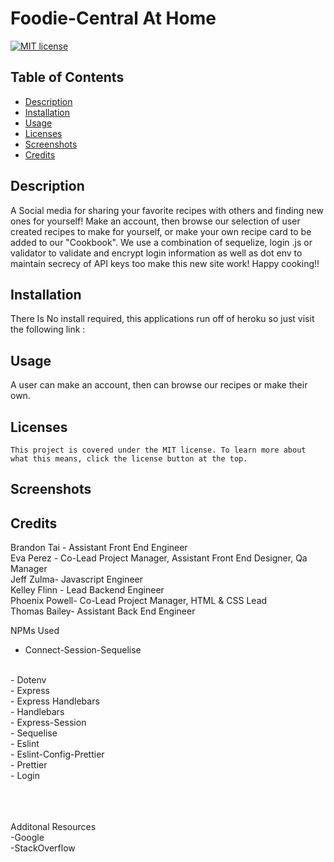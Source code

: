 # Foodie-Central At Home

  [![MIT license](https://img.shields.io/badge/License-MIT-blue.svg)](https://lbesson.mit-license.org/)

  ## Table of Contents
  * [Description](#description)
  * [Installation](#installation)
  * [Usage](#usage)
  * [Licenses](#licenses)
  * [Screenshots](#Screenshots)
  * [Credits](#credits)

  ## Description
A Social media for sharing your favorite recipes with others and finding new ones for yourself! Make an account, then browse our selection of user created recipes to make for yourself, or make your own recipe card to be added to our "Cookbook". We use a combination of sequelize, login .js or validator to validate and encrypt login information as well as dot env to maintain secrecy of API keys too make this new site work! Happy cooking!!

  ## Installation
  There Is No install required, this applications run off of heroku so just visit the following link :

  ## Usage
 A user can make an account, then can browse our recipes or make their own.

  ## Licenses
    This project is covered under the MIT license. To learn more about what this means, click the license button at the top.

## Screenshots

## Credits
Brandon Tai - Assistant Front End Engineer 
<br /> 
Eva Perez - Co-Lead Project Manager, Assistant Front End Designer, Qa Manager
<br /> 
Jeff Zulma- Javascript Engineer
<br /> 
Kelley Flinn - Lead Backend Engineer
<br /> 
Phoenix Powell- Co-Lead Project Manager, HTML & CSS Lead
<br /> 
Thomas Bailey- Assistant Back End Engineer
<br /> 

NPMs Used 
<br /> 
- Connect-Session-Sequelise
 <br /> 
- Dotenv
<br />
- Express
<br />
- Express Handlebars
<br />
- Handlebars
<br />
- Express-Session
<br />
- Sequelise
<br />
- Eslint
<br />
- Eslint-Config-Prettier
<br />
- Prettier
<br />
- Login
<br />
<br />
<br /> 
<br /> 
 
Additonal Resources 
<br /> 
-Google
<br /> 
-StackOverflow
<br /> 